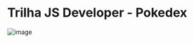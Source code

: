 # Trilha JS Developer - Pokedex


![image](https://github.com/DavidRomario/js-developer-pokedex/assets/107899575/13148559-9423-425a-9cdb-f8e9f1382f42)
